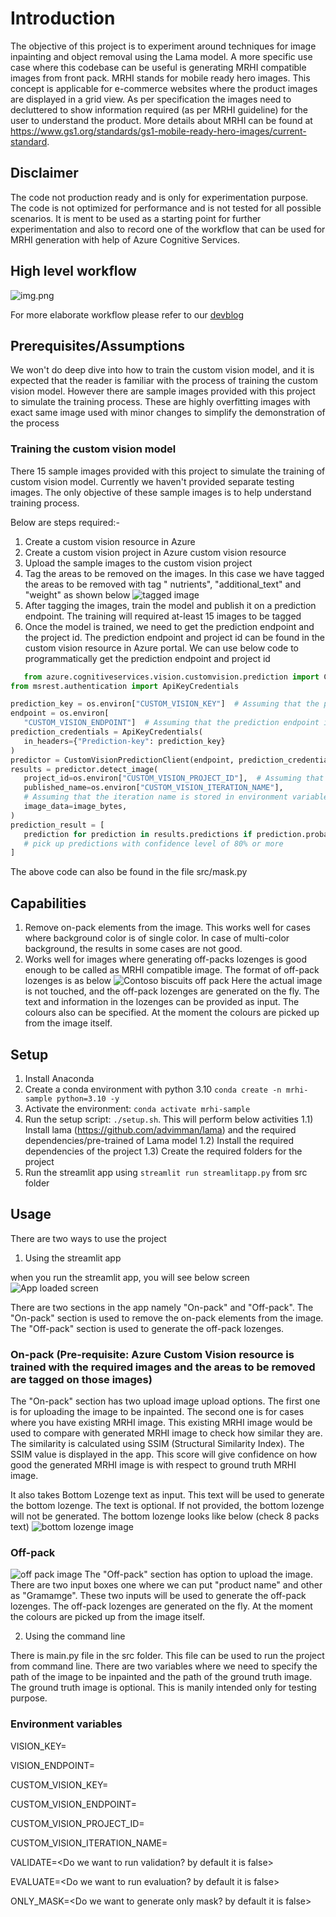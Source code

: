 # Introduction

The objective of this project is to experiment around techniques for image inpainting and object removal using the Lama
model.
A more specific use case where this codebase can be useful is generating MRHI compatible images from front pack. MRHI
stands for mobile ready hero images.
This concept is applicable for e-commerce websites where the product images are displayed in a grid view.
As per specification the images need to decluttered to show information required (as per MRHI guideline) for the user to
understand the product.
More details about MRHI can be found at https://www.gs1.org/standards/gs1-mobile-ready-hero-images/current-standard.

## Disclaimer

The code not production ready and is only for experimentation purpose. The code is not optimized for performance and is
not tested for all possible scenarios.
It is ment to be used as a starting point for further experimentation and also to record one of the workflow that can be
used for MRHI generation with help of Azure Cognitive Services.

## High level workflow

![img.png](images/img.png)

For more elaborate workflow please refer to
our [devblog](https://devblogs.microsoft.com/cse/2021/10/13/automating-image-inpainting-for-mrhi-generation/)

## Prerequisites/Assumptions

We won't do deep dive into how to train the custom vision model, and it is expected that the reader is familiar with the
process of training the custom vision model. However there are sample images provided with this project to simulate the
training process. These are highly overfitting images with exact same image used with minor changes to simplify the
demonstration of the process

### Training the custom vision model

There 15 sample images provided with this project to simulate the training of custom vision model. Currently we haven't
provided separate testing images. The only objective of these sample images is to help understand training process.

Below are steps required:-

1) Create a custom vision resource in Azure
2) Create a custom vision project in Azure custom vision resource
3) Upload the sample images to the custom vision project
4) Tag the areas to be removed on the images. In this case we have tagged the areas to be removed with tag "
   nutrients", "additional_text" and "weight" as shown below
   ![tagged image](images/image-4.png)
5) After tagging the images, train the model and publish it on a prediction endpoint. The training will required
   at-least 15 images to be tagged
6) Once the model is trained, we need to get the prediction endpoint and the project id. The prediction endpoint and
   project id can be found in the custom vision resource in Azure portal. We can use below code to programmatically get
   the prediction endpoint and project id

```python
   from azure.cognitiveservices.vision.customvision.prediction import CustomVisionPredictionClient
from msrest.authentication import ApiKeyCredentials

prediction_key = os.environ["CUSTOM_VISION_KEY"]  # Assuming that the prediction key is stored in environment variable
endpoint = os.environ[
   "CUSTOM_VISION_ENDPOINT"]  # Assuming that the prediction endpoint is stored in environment variable
prediction_credentials = ApiKeyCredentials(
   in_headers={"Prediction-key": prediction_key}
)
predictor = CustomVisionPredictionClient(endpoint, prediction_credentials)
results = predictor.detect_image(
   project_id=os.environ["CUSTOM_VISION_PROJECT_ID"],  # Assuming that the project id is stored in environment variable
   published_name=os.environ["CUSTOM_VISION_ITERATION_NAME"],
   # Assuming that the iteration name is stored in environment variable
   image_data=image_bytes,
)
prediction_result = [
   prediction for prediction in results.predictions if prediction.probability > 0.8
   # pick up predictions with confidence level of 80% or more
]

``````

The above code can also be found in the file src/mask.py

## Capabilities

1) Remove on-pack elements from the image. This works well for cases where background color is of single color. In case
   of multi-color background, the results in some cases are not good.
2) Works well for images where generating off-packs lozenges is good enough to be called as MRHI compatible image. The
   format of off-pack lozenges is as below
   ![Contoso biscuits off pack](images/image.png)
   Here the actual image is not touched, and the off-pack lozenges are generated on the fly. The text and information in
   the lozenges can be provided as input. The colours also can be specified. At the moment the colours are picked up
   from the image itself.

## Setup

1) Install Anaconda
2) Create a conda environment with python 3.10
   `conda create -n mrhi-sample python=3.10 -y`
3) Activate the environment:
   `conda activate mrhi-sample`
3) Run the setup script: `./setup.sh`. This will perform below activities
   1.1) Install lama (https://github.com/advimman/lama) and the required dependencies/pre-trained of Lama model
   1.2) Install the required dependencies of the project
   1.3) Create the required folders for the project
4) Run the streamlit app using `streamlit run streamlitapp.py` from src folder

## Usage

There are two ways to use the project

1) Using the streamlit app

when you run the streamlit app, you will see below screen
![App loaded screen](images/image-2.png)

There are two sections in the app namely "On-pack" and "Off-pack". The "On-pack" section is used to remove the on-pack
elements from the image. The "Off-pack" section is used to generate the off-pack lozenges.

### On-pack (Pre-requisite: Azure Custom Vision resource is trained with the required images and the areas to be removed are tagged on those images)

The "On-pack" section has two upload image upload options. The first one is for uploading the image to be inpainted. The
second one is for cases where you
have existing MRHI image. This existing MRHI image would be used to compare with generated MRHI image to check how
similar they are. The similarity is calculated using SSIM (Structural Similarity Index). The SSIM value is displayed in
the app. This score will give confidence on how good the generated MRHI image is with respect to ground truth MRHI
image.

It also takes Bottom Lozenge text as input. This text will be used to generate the bottom lozenge. The text is optional.
If not provided, the bottom lozenge will not be generated. The bottom lozenge looks like below (check 8 packs text)
![bottom lozenge image](images/image-1.png)

### Off-pack

![off pack image](images/image-3.png)
The "Off-pack" section has option to upload the image. There are two input boxes one where we can put "product name" and
other as "Gramamge". These two inputs will be used to generate the off-pack lozenges. The off-pack lozenges are
generated on the fly. At the moment the colours are picked up from the image itself.

2) Using the command line

There is main.py file in the src folder. This file can be used to run the project from command line. There are two
variables where we need to specify the path of the image to be inpainted and the path of the ground truth image. The
ground truth image is optional.
This is manily intended only for testing purpose.

### Environment variables

VISION_KEY= <Key for Azure computer vision resource>

VISION_ENDPOINT= <Azure computer vision resource endpoint>

CUSTOM_VISION_KEY= <Azure custom vision resouce where the training of images have been done>

CUSTOM_VISION_ENDPOINT= <Azure custom vision prediction endpoint>

CUSTOM_VISION_PROJECT_ID= <Azure custom vision project endpoint>

CUSTOM_VISION_ITERATION_NAME= <Azure custom vision training iteration which is to be used>

VALIDATE=<Do we want to run validation? by default it is false>

EVALUATE=<Do we want to run evaluation? by default it is false>

ONLY_MASK=<Do we want to generate only mask? by default it is false>

